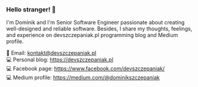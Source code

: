 ### Hello stranger! 👋

I'm Dominik and I'm Senior Software Engineer passionate about creating well-designed and reliable software.
Besides, I share my thoughts, feelings, and experience on devszczepaniak.pl programming blog and Medium profile.

📧 Email: kontakt@devszczepaniak.pl<br />
💻 Personal blog: https://devszczepaniak.pl<br />
💻 Facebook page: https://www.facebook.com/devszczepaniak/<br />
💻 Medium profile: https://medium.com/@dominikszczepaniak<br />
